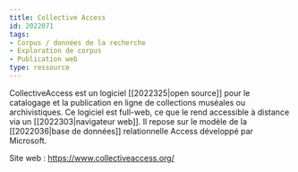 ```yaml
---
title: Collective Access
id: 2022071
tags:
- Corpus / données de la recherche
- Exploration de corpus
- Publication web
type: ressource
---
```


CollectiveAccess est un logiciel [[2022325|open source]] pour le catalogage et la publication en ligne de collections muséales ou archivistiques. Ce logiciel est full-web, ce que le rend accessible à distance via un [[2022303|navigateur web]]. Il repose sur le modèle de la [[2022036|base de données]] relationnelle Access développé par Microsoft.

Site web : <https://www.collectiveaccess.org/>

